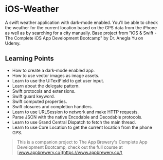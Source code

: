 # iOS-Weather
A swift weather application with dark-mode enabled. You'll be able to check the weather for the current location based on the GPS data from the iPhone as well as by searching for a city manually. Base project from "iOS &amp; Swift - The Complete iOS App Development Bootcamp" by Dr. Anegla Yu on Udemy.

## Learning Points

* How to create a dark-mode enabled app.
* How to use vector images as image assets.
* Learn to use the UITextField to get user input. 
* Learn about the delegate pattern.
* Swift protocols and extensions. 
* Swift guard keyword. 
* Swift computed properties.
* Swift closures and completion handlers.
* Learn to use URLSession to network and make HTTP requests.
* Parse JSON with the native Encodable and Decodable protocols. 
* Learn to use Grand Central Dispatch to fetch the main thread.
* Learn to use Core Location to get the current location from the phone GPS. 

>This is a companion project to The App Brewery's Complete App Development Bootcamp, check out the full course at [www.appbrewery.co](https://www.appbrewery.co/)
